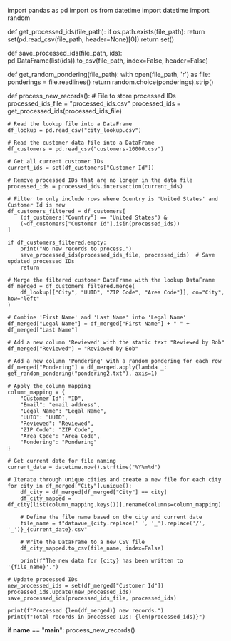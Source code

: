 import pandas as pd
import os
from datetime import datetime
import random

def get_processed_ids(file_path):
    if os.path.exists(file_path):
        return set(pd.read_csv(file_path, header=None)[0])
    return set()

def save_processed_ids(file_path, ids):
    pd.DataFrame(list(ids)).to_csv(file_path, index=False, header=False)

def get_random_pondering(file_path):
    with open(file_path, 'r') as file:
        ponderings = file.readlines()
    return random.choice(ponderings).strip()

def process_new_records():
    # File to store processed IDs
    processed_ids_file = "processed_ids.csv"
    processed_ids = get_processed_ids(processed_ids_file)

    # Read the lookup file into a DataFrame
    df_lookup = pd.read_csv("city_lookup.csv")

    # Read the customer data file into a DataFrame
    df_customers = pd.read_csv("customers-10000.csv")

    # Get all current customer IDs
    current_ids = set(df_customers["Customer Id"])

    # Remove processed IDs that are no longer in the data file
    processed_ids = processed_ids.intersection(current_ids)

    # Filter to only include rows where Country is 'United States' and Customer Id is new
    df_customers_filtered = df_customers[
        (df_customers["Country"] == "United States") & 
        (~df_customers["Customer Id"].isin(processed_ids))
    ]

    if df_customers_filtered.empty:
        print("No new records to process.")
        save_processed_ids(processed_ids_file, processed_ids)  # Save updated processed IDs
        return

    # Merge the filtered customer DataFrame with the lookup DataFrame
    df_merged = df_customers_filtered.merge(
        df_lookup[["City", "UUID", "ZIP Code", "Area Code"]], on="City", how="left"
    )

    # Combine 'First Name' and 'Last Name' into 'Legal Name'
    df_merged["Legal Name"] = df_merged["First Name"] + " " + df_merged["Last Name"]

    # Add a new column 'Reviewed' with the static text "Reviewed by Bob"
    df_merged["Reviewed"] = "Reviewed by Bob"

    # Add a new column 'Pondering' with a random pondering for each row
    df_merged["Pondering"] = df_merged.apply(lambda _: get_random_pondering("pondering2.txt"), axis=1)

    # Apply the column mapping
    column_mapping = {
        "Customer Id": "ID",
        "Email": "email address",
        "Legal Name": "Legal Name",
        "UUID": "UUID",
        "Reviewed": "Reviewed",
        "ZIP Code": "ZIP Code",
        "Area Code": "Area Code",
        "Pondering": "Pondering"
    }

    # Get current date for file naming
    current_date = datetime.now().strftime("%Y%m%d")

    # Iterate through unique cities and create a new file for each city
    for city in df_merged["City"].unique():
        df_city = df_merged[df_merged["City"] == city]
        df_city_mapped = df_city[list(column_mapping.keys())].rename(columns=column_mapping)
        
        # Define the file name based on the city and current date
        file_name = f"datavue_{city.replace(' ', '_').replace('/', '_')}_{current_date}.csv"
        
        # Write the DataFrame to a new CSV file
        df_city_mapped.to_csv(file_name, index=False)
        
        print(f"The new data for {city} has been written to '{file_name}'.")

    # Update processed IDs
    new_processed_ids = set(df_merged["Customer Id"])
    processed_ids.update(new_processed_ids)
    save_processed_ids(processed_ids_file, processed_ids)

    print(f"Processed {len(df_merged)} new records.")
    print(f"Total records in processed IDs: {len(processed_ids)}")

if __name__ == "__main__":
    process_new_records()
